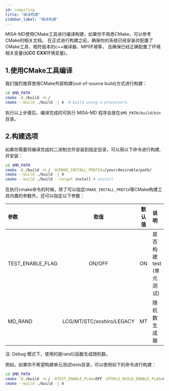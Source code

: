 ```yaml
---
id: compiling
title: "编译构建"
sidebar_label: "编译构建"
---
```


MISA-MD使用CMake工具进行编译构建，如果你不熟悉CMake，可以参考CMake的相关文档。
在正式进行构建之前，确保你的系统已经安装并配置了CMake工具、相符版本的c++编译器、MPI环境等，
且确保已经正确配置了环境相关变量(如**CC** **CXX**环境变量)。

## 1.使用CMake工具编译
我们强烈推荐使用CMake外部构建(out-of-source build)方式进行构建：
```bash
cd $MD_PATH
cmake -B./build -H./
cmake --build ./build -j 4  # build using 4 processors.
```
执行以上步骤后，编译完成的可执行 MISA-MD 程序会放在`$MD_PATH/build/bin`目录。

## 2.构建选项
如果你需要将编译完成的二进制文件安装到指定目录，可以用以下命令进行构建,并安装：
```bash
cd $MD_PATH
cmake -B./build -H./ -DCMAKE_INSTALL_PREFIX=/your/desirable/path/
cmake --build ./build -j 4
cmake --build ./build --target install # install
```

在执行cmake命令的时候，除了可以指定`CMAKE_INSTALL_PREFIX`等CMake构建工具内置的参数外，还可以指定以下参数：

|  参数 | 取值 | 默认值  |  说明 |
| :-   | :-:  | :-:	| :-   |
| TEST_ENABLE_FLAG       | ON/OFF	| ON | 是否构建test (单元测试) |
| MD_RAND  | LCG/MT/STC/xoshiro/LEGACY | MT | 随机数生成器 |

注: Debug 模式下，使用的是rand()函数生成随机数。

例如，如果你不希望构建单元测试tests目录，可以使用如下的命令进行构建：
```bash
cd $MD_PATH
cmake -B./build -H./ -DTEST_ENABLE_FLAG=OFF -DTOOLS_BUILD_ENABLE_FLAG=OFF
cmake --build ./build -j 4
```
